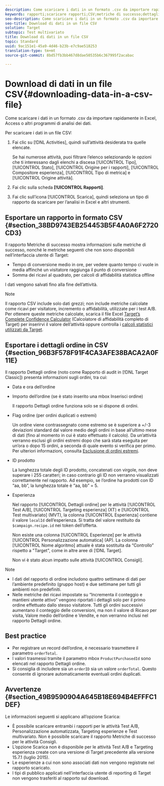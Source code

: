 ```yaml
---
description: Come scaricare i dati in un formato .csv da importare rapidamente in Excel, Access o altri programmi di analisi dei dati.
keywords: rapporti;scaricare rapporti;CSV;metriche di successo;dettagli ordine
seo-description: Come scaricare i dati in un formato .csv da importare rapidamente in Excel, Access o altri programmi di analisi dei dati.
seo-title: Download di dati in un file CSV
solution: Target
subtopic: Test multivariato
title: Download di dati in un file CSV
topic: Standard
uuid: 9ac151e1-45a9-4d46-b23b-e7c9ae518253
translation-type: tm+mt
source-git-commit: 8bd57fb3bb467d8dae50535b6c367995f2acabac

---
```



# Download di dati in un file CSV{#downloading-data-in-a-csv-file}

Come scaricare i dati in un formato .csv da importare rapidamente in Excel, Access o altri programmi di analisi dei dati.

Per scaricare i dati in un file CSV:

1. Fai clic su [!DNL Activities], quindi sull’attività desiderata tra quelle elencate.

   Se hai numerose attività, puoi filtrare l’elenco selezionando le opzioni che ti interessano dagli elenchi a discesa [!UICONTROL Tipo], [!UICONTROL Stato], [!UICONTROL Origine per i rapporti], [!UICONTROL Compositore esperienza], [!UICONTROL Tipo di metrica] e [!UICONTROL Origine attività].

1. Fai clic sulla scheda **[!UICONTROL Rapporti]**.
1. Fai clic sull’icona [!UICONTROL Scarica], quindi seleziona un tipo di rapporto da scaricare per l’analisi in Excel e altri strumenti.

## Esportare un rapporto in formato CSV {#section_38BD9743EB254453B5F4A0A6F2720CD3}

Il rapporto Metriche di successo mostra informazioni sulle metriche di successo, nonché le metriche seguenti che non sono disponibili nell’interfaccia utente di Target:

* Tempo di conversione medio in ore, per vedere quanto tempo ci vuole in media affinché un visitatore raggiunga il punto di conversione
* Somma dei ricavi al quadrato, per calcoli di affidabilità statistica offline

I dati vengono salvati fino alla fine dell’attività.

>[!NOTE]
>
>Il rapporto CSV include solo dati grezzi; non include metriche calcolate come ricavi per visitatore, incremento o affidabilità, utilizzate per i test A/B. Per ottenere queste metriche calcolate, scarica il file Excel [Target’s Complete Confidence Calculator](https://marketing.adobe.com/resources/help/en_US/target/target/complete_confidence_calculator.xlsx) (Calcolatore di affidabilità completo di Target) per inserirvi il valore dell’attività oppure controlla i [calcoli statistici utilizzati da Target](https://marketing.adobe.com/resources/help/en_US/target/target/statistical-calculations.pdf).

## Esportare i dettagli ordine in CSV {#section_96B3F578F91F4CA3AFE38BACA2A0F11E}

Il rapporto Dettagli ordine (noto come Rapporto di audit in [!DNL Target Classic]) presenta informazioni sugli ordini, tra cui:

* Data e ora dell’ordine
* Importo dell’ordine (se è stato inserito una mbox Inserisci ordine)

   Il rapporto Dettagli ordine funziona solo se si dispone di ordini.

* Flag ordine (per ordini duplicati o estremi)

   Un ordine viene contrassegnato come estremo se è superiore a +/-3 deviazioni standard dal valore medio degli ordini in base all’ultimo mese di dati (fino al momento in cui è stato effettuato il calcolo). Da un’attività verranno esclusi gli ordini estremi dopo che sarà stata eseguita per un’ora o dopo 15 ordini, a seconda di quale evento si verifica per primo. Per ulteriori informazioni, consulta [Esclusione di ordini estremi](../c-reports/c-report-settings/excluding-extreme-orders.md#task_2AE7743FFCDD466DAEEB720BE5F33DAA).

* ID prodotto

   La lunghezza totale degli ID prodotto, concatenati con virgole, non deve superare i 255 caratteri; in caso contrario gli ID non verranno visualizzati correttamente nel rapporto. Ad esempio, se l’ordine ha prodotti con ID “aa, bb”, la lunghezza totale è “aa, bb” = 5.

* Esperienza

   Nel rapporto [!UICONTROL Dettagli ordine] per le attività [!UICONTROL Test A/B], [!UICONTROL Targeting esperienza] (XT) e [!UICONTROL Test multivariato] (MVT), la colonna [!UICONTROL Esperienza] contiene il valore `localId` dell’esperienza. Si tratta del valore restituito da `$campaign.recipe.id` nei token dell’offerta.

   Non esiste una colonna [!UICONTROL Esperienze] per le attività [!UICONTROL Personalizzazione automatica] (AP). La colonna [!UICONTROL Nome algoritmo] attuale è stata sostituita da “Controllo” rispetto a &quot;Target&quot;, come in altre aree di [!DNL Target].

   Non vi è stato alcun impatto sulle attività [!UICONTROL Consigli].

>[!NOTE]
>
>* I dati del rapporto di ordine includono quattro settimane di dati per l’ambiente predefinito (gruppo host) e due settimane per tutti gli ambienti non predefiniti.
>* Nelle metriche dei ricavi impostate su “Incrementa il conteggio e mantieni utente attivo” vengono riportati i dettagli solo per il primo ordine effettuato dallo stesso visitatore. Tutti gli ordini successivi aumentano il conteggio delle conversioni, ma non il valore di Ricavo per visita, Valore medio dell’ordine e Vendite, e non verranno inclusi nel rapporto Dettagli ordine.


## Best practice

* Per registrare un record dell’ordine, è necessario trasmettere il parametro `orderTotal`.
* I valori trasmessi tramite il parametro mbox `ProductPurchasedId` sono elencati nel rapporto Dettagli ordine.
* Si consiglia di includere sia un `orderID` sia un valore `orderTotal`. Questo consente di ignorare automaticamente eventuali ordini duplicati.

## Avvertenze {#section_49B9590904A645B18E694B4EFFFC1DEF}

Le informazioni seguenti si applicano all’opzione Scarica:

* È possibile scaricare entrambi i rapporti per le attività Test A/B, Personalizzazione automatizzata, Targeting esperienze e Test multivariato. Non è possibile scaricare il rapporto Metriche di successo per le attività Consigli.
* L’opzione Scarica non è disponibile per le attività Test A/B e Targeting esperienza create con una versione di Target precedente alla versione 15.7.1 (luglio 2015).
* Le esperienze a cui non sono associati dati non vengono registrate nel rapporto scaricato.
* I tipi di pubblico applicati nell&#39;interfaccia utente di reporting di Target non vengono trasferiti al rapporto sul download.
